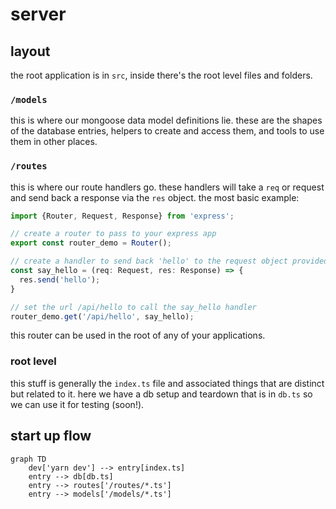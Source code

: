 # server

## layout

the root application is in `src`, inside there's the root level files and folders.

### `/models`

this is where our mongoose data model definitions lie. these are the shapes of the database entries, helpers to create and access them, and tools to use them in other places.

### `/routes`

this is where our route handlers go. these handlers will take a `req` or request and send back a response via the `res` object. the most basic example:

```ts
import {Router, Request, Response} from 'express';

// create a router to pass to your express app
export const router_demo = Router();

// create a handler to send back 'hello' to the request object provided by express
const say_hello = (req: Request, res: Response) => {
  res.send('hello');
}

// set the url /api/hello to call the say_hello handler
router_demo.get('/api/hello', say_hello);
```

this router can be used in the root of any of your applications.

### root level

this stuff is generally the `index.ts` file and associated things that are distinct but related to it. here we have a db setup and teardown that is in `db.ts` so we can use it for testing (soon!).

## start up flow

```mermaid
graph TD
    dev['yarn dev'] --> entry[index.ts]
    entry --> db[db.ts]
    entry --> routes['/routes/*.ts']
    entry --> models['/models/*.ts']
```

